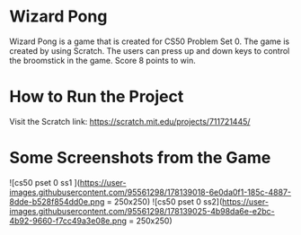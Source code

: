 # Wizard Pong 
Wizard Pong is a game that is created for CS50 Problem Set 0. The game is created by using Scratch. The users can press up and down keys to control the broomstick in the game. Score 8 points to win. 

# How to Run the Project
Visit the Scratch link: https://scratch.mit.edu/projects/711721445/

# Some Screenshots from the Game 
![cs50 pset 0 ss1 ](https://user-images.githubusercontent.com/95561298/178139018-6e0da0f1-185c-4887-8dde-b528f854dd0e.png = 250x250)
![cs50 pset 0 ss2](https://user-images.githubusercontent.com/95561298/178139025-4b98da6e-e2bc-4b92-9660-f7cc49a3e08e.png = 250x250)
